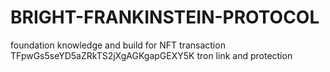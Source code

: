 # BRIGHT-FRANKINSTEIN-PROTOCOL
foundation knowledge and build for NFT transaction TFpwGs5seYD5aZRkTS2jXgAGKgapGEXY5K tron link and protection
